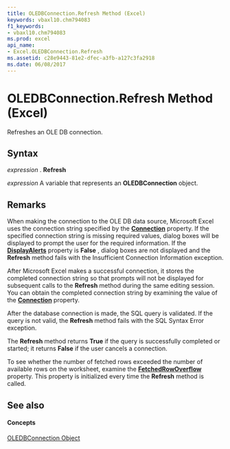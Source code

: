 ```yaml
---
title: OLEDBConnection.Refresh Method (Excel)
keywords: vbaxl10.chm794083
f1_keywords:
- vbaxl10.chm794083
ms.prod: excel
api_name:
- Excel.OLEDBConnection.Refresh
ms.assetid: c28e9443-81e2-dfec-a3fb-a127c3fa2918
ms.date: 06/08/2017
---
```



# OLEDBConnection.Refresh Method (Excel)

Refreshes an OLE DB connection.


## Syntax

 _expression_ . **Refresh**

 _expression_ A variable that represents an **OLEDBConnection** object.


## Remarks

When making the connection to the OLE DB data source, Microsoft Excel uses the connection string specified by the **[Connection](oledbconnection-connection-property-excel.md)** property. If the specified connection string is missing required values, dialog boxes will be displayed to prompt the user for the required information. If the **[DisplayAlerts](application-displayalerts-property-excel.md)** property is **False** , dialog boxes are not displayed and the **Refresh** method fails with the Insufficient Connection Information exception.

After Microsoft Excel makes a successful connection, it stores the completed connection string so that prompts will not be displayed for subsequent calls to the **Refresh** method during the same editing session. You can obtain the completed connection string by examining the value of the **[Connection](oledbconnection-connection-property-excel.md)** property.

After the database connection is made, the SQL query is validated. If the query is not valid, the **Refresh** method fails with the SQL Syntax Error exception.

The **Refresh** method returns **True** if the query is successfully completed or started; it returns **False** if the user cancels a connection.

To see whether the number of fetched rows exceeded the number of available rows on the worksheet, examine the **[FetchedRowOverflow](querytable-fetchedrowoverflow-property-excel.md)** property. This property is initialized every time the **Refresh** method is called.


## See also


#### Concepts


[OLEDBConnection Object](oledbconnection-object-excel.md)

